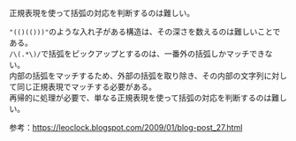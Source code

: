 正規表現を使って括弧の対応を判断するのは難しい。

`"(()(()))"`のような入れ子がある構造は、その深さを数えるのは難しいことである。\
`/\(.*\)/`で括弧をピックアップとするのは、一番外の括弧しかマッチできない。\
内部の括弧をマッチするため、外部の括弧を取り除き、その内部の文字列に対して同じ正規表現でマッチする必要がある。\
再帰的に処理が必要で、単なる正規表現を使って括弧の対応を判断するのは難しい。

参考：https://leoclock.blogspot.com/2009/01/blog-post_27.html
